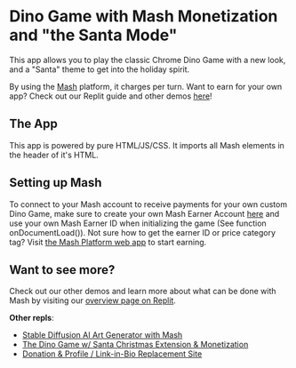 # Dino Game with Mash Monetization and "the Santa Mode"

This app allows you to play the classic Chrome Dino Game with a new look, and a "Santa" theme to get into the holiday spirit.

By using the [Mash](https://getmash.com) platform, it charges per turn. Want to earn for your own app? Check out our Replit guide and other demos [here](https://replit.com/@getmash/Mash-lessgreater-Replit)!

## The App

This app is powered by pure HTML/JS/CSS. It imports all Mash elements in the header of it's HTML.

## Setting up Mash

To connect to your Mash account to receive payments for your own custom Dino Game, make sure to create your own Mash Earner Account [here](https://wallet.getmash.com/earn/home) and use your own Mash Earner ID when initializing the game (See function onDocumentLoad()). Not sure how to get the earner ID or price category tag? Visit [the Mash Platform web app](https://wallet.getmash.com/earn/home) to start earning.

## Want to see more?
Check out our other demos and learn more about what can be done with Mash by 
visiting our [overview page on Replit](https://replit.com/@getmash/Mash-Monetization-Overview?v=1).

**Other repls**:

- [Stable Diffusion AI Art Generator with Mash](https://replit.com/@getmash/Stable-Diffusion-AI-Art-Generator-with-Mash?v=1)
- [The Dino Game w/ Santa Christmas Extension & Monetization](https://replit.com/@getmash/The-Dino-Game-with-Santa-Christmas-Extension-and-Monetization?v=1)
- [Donation & Profile / Link-in-Bio Replacement Site](https://replit.com/@getmash/Donation-and-Profile-Link-in-Bio-Replacement-Site?v=1)
